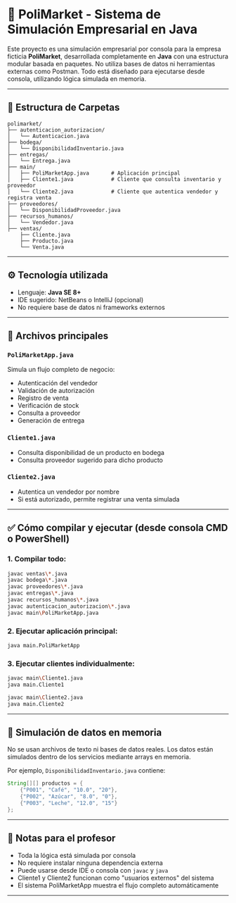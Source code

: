 # 🛒 PoliMarket - Sistema de Simulación Empresarial en Java

Este proyecto es una simulación empresarial por consola para la empresa ficticia **PoliMarket**, desarrollada completamente en **Java** con una estructura modular basada en paquetes. No utiliza bases de datos ni herramientas externas como Postman. Todo está diseñado para ejecutarse desde consola, utilizando lógica simulada en memoria.

---

## 📁 Estructura de Carpetas

```
polimarket/
├── autenticacion_autorizacion/
│   └── Autenticacion.java
├── bodega/
│   └── DisponibilidadInventario.java
├── entregas/
│   └── Entrega.java
├── main/
│   ├── PoliMarketApp.java       # Aplicación principal
│   ├── Cliente1.java            # Cliente que consulta inventario y proveedor
│   └── Cliente2.java            # Cliente que autentica vendedor y registra venta
├── proveedores/
│   └── DisponibilidadProveedor.java
├── recursos_humanos/
│   └── Vendedor.java
├── ventas/
    ├── Cliente.java
    ├── Producto.java
    └── Venta.java
```

---

## ⚙️ Tecnología utilizada

- Lenguaje: **Java SE 8+**
- IDE sugerido: NetBeans o IntelliJ (opcional)
- No requiere base de datos ni frameworks externos

---

## 🚀 Archivos principales

### `PoliMarketApp.java`
Simula un flujo completo de negocio:
- Autenticación del vendedor
- Validación de autorización
- Registro de venta
- Verificación de stock
- Consulta a proveedor
- Generación de entrega

### `Cliente1.java`
- Consulta disponibilidad de un producto en bodega
- Consulta proveedor sugerido para dicho producto

### `Cliente2.java`
- Autentica un vendedor por nombre
- Si está autorizado, permite registrar una venta simulada

---

## ✅ Cómo compilar y ejecutar (desde consola CMD o PowerShell)

### 1. Compilar todo:
```bash
javac ventas\*.java
javac bodega\*.java
javac proveedores\*.java
javac entregas\*.java
javac recursos_humanos\*.java
javac autenticacion_autorizacion\*.java
javac main\PoliMarketApp.java
```

### 2. Ejecutar aplicación principal:
```bash
java main.PoliMarketApp
```

### 3. Ejecutar clientes individualmente:
```bash
javac main\Cliente1.java
java main.Cliente1

javac main\Cliente2.java
java main.Cliente2
```

---

## 🧪 Simulación de datos en memoria
No se usan archivos de texto ni bases de datos reales. Los datos están simulados dentro de los servicios mediante arrays en memoria.

Por ejemplo, `DisponibilidadInventario.java` contiene:
```java
String[][] productos = {
    {"P001", "Café", "10.0", "20"},
    {"P002", "Azúcar", "8.0", "0"},
    {"P003", "Leche", "12.0", "15"}
};
```



---

## 📝 Notas para el profesor
- Toda la lógica está simulada por consola
- No requiere instalar ninguna dependencia externa
- Puede usarse desde IDE o consola con `javac` y `java`
- Cliente1 y Cliente2 funcionan como "usuarios externos" del sistema
- El sistema PoliMarketApp muestra el flujo completo automáticamente

---




